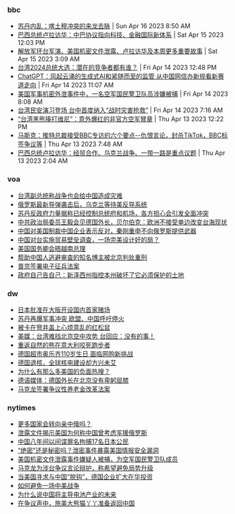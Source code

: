 <!-- BLOG-POST-LIST:START -->
<!-- BLOG-POST-LIST:END -->

### bbc
<!-- bbc:START -->
- [苏丹内乱：喀土穆冲突的来龙去脉](https://www.bbc.com/zhongwen/simp/world-65291811?at_medium=RSS&at_campaign=KARANGA) | Sun Apr 16 2023 8:50 AM
- [巴西总统卢拉访华：中巴协议指向科技、金融国际新体系](https://www.bbc.com/zhongwen/simp/world-65286148?at_medium=RSS&at_campaign=KARANGA) | Sat Apr 15 2023 12:03 PM
- [解放军环台军演、美国机密文件泄露、卢拉访华及本周更多重要故事](https://www.bbc.com/zhongwen/simp/65272580?at_medium=RSS&at_campaign=KARANGA) | Sat Apr 15 2023 3:09 AM
- [台湾2024总统大选：潜在的竞争者都有谁？](https://www.bbc.com/zhongwen/simp/chinese-news-65277246?at_medium=RSS&at_campaign=KARANGA) | Fri Apr 14 2023 12:48 PM
- [ChatGPT：风起云涌的生成式AI和紧随而至的监管 从中国网信办新规看新赛道走向](https://www.bbc.com/zhongwen/simp/chinese-news-65274804?at_medium=RSS&at_campaign=KARANGA) | Fri Apr 14 2023 11:07 AM
- [美国军事机密外泄事件中，一名空军国民警卫队员涉嫌被捕](https://www.bbc.com/zhongwen/simp/world-65272573?at_medium=RSS&at_campaign=KARANGA) | Fri Apr 14 2023 8:08 AM
- [台湾民安演习登场 台中首度纳入“战时灾害抢救”](https://www.bbc.com/zhongwen/simp/chinese-news-65273165?at_medium=RSS&at_campaign=KARANGA) | Fri Apr 14 2023 7:16 AM
- [“台湾黑熊揍打维尼”：意外爆红的非官方空军臂章](https://www.bbc.com/zhongwen/simp/chinese-news-65265089?at_medium=RSS&at_campaign=KARANGA) | Thu Apr 13 2023 12:22 PM
- [马斯克：推特总裁接受BBC专访的六个要点--仇恨言论，封杀TikTok，BBC标签争议等](https://www.bbc.com/zhongwen/simp/world-65259764?at_medium=RSS&at_campaign=KARANGA) | Thu Apr 13 2023 7:48 AM
- [巴西总统卢拉访华：经贸合作、乌克兰战争、一带一路是重点议题](https://www.bbc.com/zhongwen/simp/world-65248165?at_medium=RSS&at_campaign=KARANGA) | Thu Apr 13 2023 2:04 AM<!-- bbc:END -->

### voa
<!-- voa:START -->
- [台湾副总统称战争也会给中国造成灾难](https://www.voachinese.com/a/war-would-bring-disaster-to-china-too-taiwan-vice-president-says-20230416/7052496.html)
- [俄罗斯最新导弹袭击后，乌克兰等待美反导系统](https://www.voachinese.com/a/ukraine-waits-for-us-missile-system-in-wake-of-latest-russian-strike-20230416/7052479.html)
- [苏丹反政府力量据称已经控制总统府和机场，各方担心会引发全面冲突](https://www.voachinese.com/a/sudan-paramilitaries-say-they-have-seized-presidential-palace-04152023/7052014.html)
- [中共政治局委员王毅会见德国外长，贝尔伯克：欧洲不接受单边改变台海现状](https://www.voachinese.com/a/china-says-it-hopes-germany-supports-peaceful-taiwan-reunification-04152023/7051933.html)
- [中国对美国制裁中国企业表示反对，秦刚重申不向俄罗斯提供武器](https://www.voachinese.com/a/china-protests-us-sanctioning-of-firms-dealing-with-russia-04152023/7051819.html)
- [中国对台实施贸易壁垒调查，一场完美设计好的局？](https://www.voachinese.com/a/is-china-s-investigation-of-trade-barriers-to-taiwan-a-perfectly-designed-trap-20230415/7051733.html)
- [美国国务卿会晤越南总理](https://www.voachinese.com/a/us-secretary-of-state-meets-with-vietnamese-prime-minister-20230415/7051721.html)
- [帮助中国人逃避审查的知名博主被北京判处重刑](https://www.voachinese.com/a/an-iconic-blogger-helped-others-evade-censorship-then-beijing-caught-him-20230414/7051617.html)
- [普京签署电子征兵法案](https://www.voachinese.com/a/7051620.html)
- [政府自己告自己：新泽西州指控本州破坏了它必须保护的土地](https://www.voachinese.com/a/nj-charges-itself-with-damaging-land-it-was-bound-to-protect-/7051342.html)
<!-- voa:END -->

### dw
<!-- dw:START -->
- [日本批准在大阪开设国内首家赌场](https://www.dw.com/zh/日本批准在大阪开设国内首家赌场/a-65321659?maca=chi-rss-chi-all-1127-xml-atom)
- [苏丹再爆军事冲突 欧盟、中国呼吁停火](https://www.dw.com/zh/苏丹再爆军事冲突-欧盟、中国呼吁停火/a-65337709?maca=chi-rss-chi-all-1127-xml-atom)
- [被卡在窨井盖上心烦意乱的红松鼠](https://www.dw.com/zh/被卡在窨井盖上心烦意乱的红松鼠/a-65286745?maca=chi-rss-chi-all-1127-xml-atom)
- [美媒：台湾难挡北京空中攻势 台回应：没有的事！](https://www.dw.com/zh/美媒：台湾难挡北京空中攻势-台回应：没有的事！/a-65337324?maca=chi-rss-chi-all-1127-xml-atom)
- [重返自然的熊在意大利咬死跑步者](https://www.dw.com/zh/重返自然的熊在意大利咬死跑步者/a-65313813?maca=chi-rss-chi-all-1127-xml-atom)
- [德国超市奥乐齐110岁生日 面临网购新挑战](https://www.dw.com/zh/德国超市奥乐齐110岁生日-面临网购新挑战/a-65272631?maca=chi-rss-chi-all-1127-xml-atom)
- [德国退核，全球核电建设却方兴未艾](https://www.dw.com/zh/德国退核，全球核电建设却方兴未艾/a-65319972?maca=chi-rss-chi-all-1127-xml-atom)
- [为什么有那么多美国的负面热搜？](https://www.dw.com/zh/为什么有那么多美国的负面热搜？/a-65321330?maca=chi-rss-chi-all-1127-xml-atom)
- [德语媒体：德国外长在北京没有卑躬屈膝](https://www.dw.com/zh/德语媒体：德国外长在北京没有卑躬屈膝/a-65334584?maca=chi-rss-chi-all-1127-xml-atom)
- [马克龙签署争议性养老金改革法案](https://www.dw.com/zh/马克龙签署争议性养老金改革法案/a-65334377?maca=chi-rss-chi-all-1127-xml-atom)
<!-- dw:END -->

### nytimes
<!-- nytimes:START -->
- [更多国家会转向亲中俄吗？](https://cn.nytimes.com/opinion/20230414/biden-foreign-policy-china-russia/?utm_source=RSS)
- [泄露文件揭示美国为何称中国曾考虑军援俄罗斯](https://cn.nytimes.com/world/20230414/new-leaked-documents-offer-a-clue-about-us-warnings-that-china-was-considering-giving-russia-military-aid/?utm_source=RSS)
- [中国八年间以间谍罪名拘捕17名日本公民](https://cn.nytimes.com/asia-pacific/20230414/china-japan-spying-espionage/?utm_source=RSS)
- [“绝密”还是秘密吗？泄密事件暴露美国情报安全漏洞](https://cn.nytimes.com/usa/20230414/documents-leak-security-clearance/?utm_source=RSS)
- [美国机密文件泄露事件嫌疑人被捕，为空军国民警卫队成员](https://cn.nytimes.com/usa/20230414/documents-leak-leaker-identity/?utm_source=RSS)
- [马克龙为涉台争议言论辩护，称希望避免局势升级](https://cn.nytimes.com/world/20230413/france-macron-taiwan-china/?utm_source=RSS)
- [当美国寻求与中国“脱钩”，德国企业扩大在华投资](https://cn.nytimes.com/business/20230413/germany-china-trade/?utm_source=RSS)
- [如何避免一场中美战争](https://cn.nytimes.com/opinion/20230413/china-usa-war-avoid/?utm_source=RSS)
- [为什么说中国将主导电池产业的未来](https://cn.nytimes.com/business/20230413/china-sodium-batteries/?utm_source=RSS)
- [在争议声中，旅美大熊猫丫丫准备返回中国](https://cn.nytimes.com/china/20230413/panda-china-memphis-zoo-ya-ya/?utm_source=RSS)
<!-- nytimes:END -->